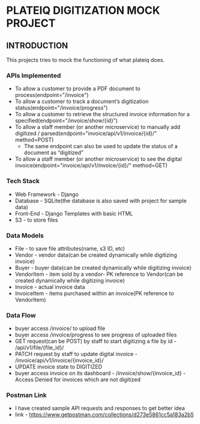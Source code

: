 # PLATEIQ DIGITIZATION MOCK PROJECT
## INTRODUCTION
This projects tries to mock the functioning of what plateiq does.
### APIs Implemented

- To allow a customer to provide a PDF document to process(endpoint="/invoice")
- To allow a customer to track a document’s digitization status(endpoint="/invoice/progress")
- To allow a customer to retrieve the structured invoice information for a specified(endpoint="/invoice/show/{id}")
- To allow a staff member (or another microservice) to manually add digitized / parsed(endpoint="invoice/api/v1/invoice/{id}/" method=POST)
  - The same endpoint can also be used to update the status of a document as “digitized”
- To allow a staff member (or another microservice) to see the digital invoice(endpoint="invoice/api/v1/invoice/{id}/" method=GET)

### Tech Stack
- Web Framework - Django
- Database - SQLite(the database is also saved with project for sample data)
- Front-End - Django Templates with basic HTML
- S3 - to store files

### Data Models
- File - to save file attributes(name, s3 ID, etc)
- Vendor - vendor data(can be created dynamically while digitizing invoice)
- Buyer - buyer data(can be created dynamically while digitizing invoice)
- VendorItem - item sold by a vendor- PK reference to Vendor(can be created dynamically while digitizing invoice)
- Invoice - actual invoice data
- InvoiceItem - items purchased within an invoice(PK reference to VendorItem)

### Data Flow
- buyer access /invoice/ to upload file
- buyer access /invoice/progress to see progress of uploaded files
- GET request(can be POST) by staff to start digitizing a file by id - /api/v1/file/{file_id}/
- PATCH request by staff to update digital invoice - /invoice/api/v1/invoice/{invoice_id}/
- UPDATE invoice state to DIGITIZED
- buyer access invoice on its dashboard - /invoice/show/{invoice_id} - Access Denied for invoices which are not digitized

### Postman Link
- I have created sample API requests and responses to get better idea
- link - https://www.getpostman.com/collections/d273e5861cc5a183a2b5



